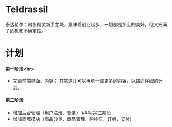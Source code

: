 ﻿# Teldrassil
泰达希尔：暗夜精灵新手主城，意味着创业起步，一切都是那么的美好，但又充满了危机和不确定性。
# 计划
#### 第一阶段\<br>
* 完善前端界面、内容；
其实这儿可以再填一些更多的内容，以描述详细的计划。
#### 第二阶段
* 增加后台管理（用户注册、登录）
####第三阶段
* 增加商城模块（商品分类、商品管理、购物车、订单、支付）
	
